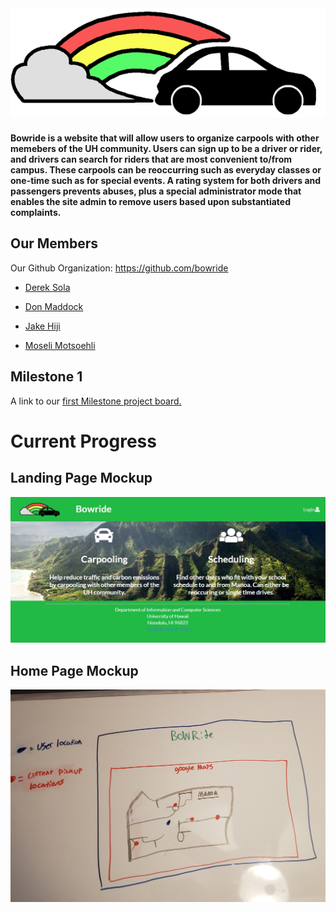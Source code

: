 <img src="doc/bowride-logo-small.png">

#### Bowride is a website that will allow users to organize carpools with other memebers of the UH community. Users can sign up to be a driver or rider, and drivers can search for riders that are most convenient to/from campus. These carpools can be reoccurring such as everyday classes or one-time such as for special events. A rating system for both drivers and passengers prevents abuses, plus a special administrator mode that enables the site admin to remove users based upon substantiated complaints.

## Our Members
Our Github Organization: https://github.com/bowride
* [Derek Sola](https://github.com/derekasola)

* [Don Maddock](https://github.com/Don-Maddock)

* [Jake Hiji](https://github.com/JakeHiji)

* [Moseli Motsoehli](https://github.com/DeepsMoseli)

## Milestone 1
A link to our [first Milestone project board.](https://github.com/bowride/bowride/projects/1)

# Current Progress

## Landing Page Mockup
<img src="doc/landing-mockup.jpg">

## Home Page Mockup
<img src="doc/logged-in-user-mockup.jpg">
